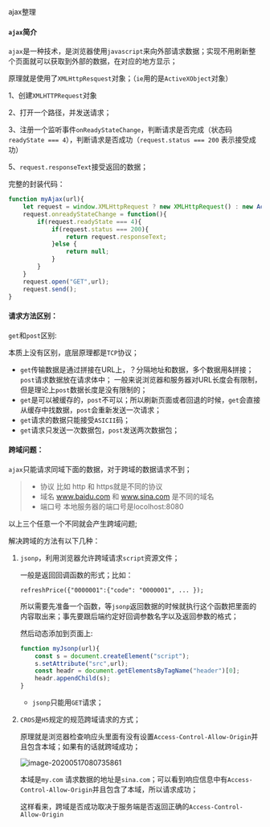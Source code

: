 ajax整理

#### `ajax`简介

`ajax`是一种技术，是浏览器使用`javascript`来向外部请求数据；实现不用刷新整个页面就可以获取到外部的数据，在对应的地方显示；

原理就是使用了`XMLHttpResquest`对象；（`ie`用的是`ActiveXObject`对象）

1、创建`XMLHTTPRequest`对象

2、打开一个路径，并发送请求；

3、注册一个监听事件`onReadyStateChange`，判断请求是否完成（状态码`readyState === 4`），判断请求是否成功（`request.status === 200`  表示接受成功）

5、`request.responseText`接受返回的数据；

完整的封装代码：

```javascript
function myAjax(url){
    let request = window.XMLHttpRequest ? new XMLHttpRequest() : new ActiveXObject("Microsoft.XMLHTTP");
    request.onreadyStateChange = function(){
        if(request.readyState === 4){
            if(request.status === 200){
                return request.responseText;
            }else {
                return null;
            }
        }
    }
    request.open("GET",url);
    request.send();
}
```

#### 请求方法区别：

`get`和`post`区别:

本质上没有区别，底层原理都是`TCP`协议；

* `get`传输数据是通过拼接在URL上，？分隔地址和数据，多个数据用&拼接；`post`请求数据放在请求体中； 一般来说浏览器和服务器对URL长度会有限制，但是理论上`post`数据长度是没有限制的；
* `get`是可以被缓存的，`post`不可以；所以刷新页面或者回退的时候，`get`会直接从缓存中找数据，`post`会重新发送一次请求；
* `get`请求的数据只能接受`ASICII`码；
* `get`请求只发送一次数据包，`post`发送两次数据包；

#### 跨域问题：

`ajax`只能请求同域下面的数据，对于跨域的数据请求不到；

> * 协议 比如 http 和 https就是不同的协议
> * 域名   www.baidu.com   和   www.sina.com 是不同的域名
> * 端口号  本地服务器的端口号是locolhost:8080

以上三个任意一个不同就会产生跨域问题;

解决跨域的方法有以下几种：

1. `jsonp`，利用浏览器允许跨域请求`script`资源文件；

   一般是返回回调函数的形式；比如：

   `refreshPrice({"0000001":{"code": "0000001", ... });`

   所以需要先准备一个函数，等`jsonp`返回数据的时候就执行这个函数把里面的内容取出来；事先要跟后端约定好回调参数名字以及返回参数的格式；

   然后动态添加到页面上:

   ```javascript
   function myJsonp(url){
       const s = document.createElement("script");
       s.setAttribute("src",url);
       const headr = document.getElementsByTagName("header")[0];
       headr.appendChild(s);
   }
   ```

   - `jsonp`只能用`GET`请求；

2. `CROS`是`H5`规定的规范跨域请求的方式；

   原理就是浏览器检查响应头里面有没有设置`Access-Control-Allow-Origin`并且包含本域；如果有的话就跨域成功；

   ![image-20200517080735861](C:\Users\江杰\AppData\Roaming\Typora\typora-user-images\image-20200517080735861.png)

   本域是`my.com`  请求数据的地址是`sina.com`；可以看到响应信息中有`Access-Control-Allow-Origin`并且包含了本域，所以请求成功；

   这样看来，跨域是否成功取决于服务端是否返回正确的`Access-Control-Allow-Origin`